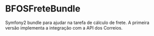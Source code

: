 BFOSFreteBundle
===============

Symfony2 bundle para ajudar na tarefa de cálculo de frete. A primeira versão implementa a integração com a API dos Correios.